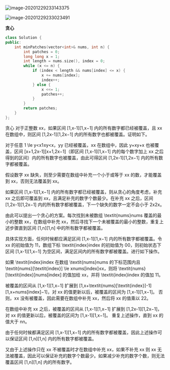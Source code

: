 ![image-20201229233143375](C:\Users\fang0jun\AppData\Roaming\Typora\typora-user-images\image-20201229233143375.png)

![image-20201229233023491](C:\Users\fang0jun\AppData\Roaming\Typora\typora-user-images\image-20201229233023491.png)







**贪心**

```cpp
class Solution {
public:
    int minPatches(vector<int>& nums, int n) {
        int patches = 0;
        long long x = 1;
        int length = nums.size(), index = 0;
        while (x <= n) {
            if (index < length && nums[index] <= x) {
                x += nums[index];
                index++;
            } else {
                x <<= 1;
                patches++;
            }
        }
        return patches;
    }
};

```





贪心
对于正整数 xx，如果区间 [1,x-1][1,x−1] 内的所有数字都已经被覆盖，且 xx 在数组中，则区间 [1,2x-1][1,2x−1] 内的所有数字也都被覆盖。证明如下。

对于任意 1 \le y<x1≤y<x，yy 已经被覆盖，xx 在数组中，因此 y+xy+x 也被覆盖，区间 [x+1,2x-1][x+1,2x−1]（即区间 [1,x-1][1,x−1] 内的每个数字加上 xx 之后得到的区间）内的所有数字也被覆盖，由此可得区间 [1,2x-1][1,2x−1] 内的所有数字都被覆盖。

假设数字 xx 缺失，则至少需要在数组中补充一个小于或等于 xx 的数，才能覆盖到 xx，否则无法覆盖到 xx。

如果区间 [1,x-1][1,x−1] 内的所有数字都已经被覆盖，则从贪心的角度考虑，补充 xx 之后即可覆盖到 xx，且满足补充的数字个数最少。在补充 xx 之后，区间 [1,2x-1][1,2x−1] 内的所有数字都被覆盖，下一个缺失的数字一定不会小于 2x2x。

由此可以提出一个贪心的方案。每次找到未被数组 \textit{nums}nums 覆盖的最小的整数 xx，在数组中补充 xx，然后寻找下一个未被覆盖的最小的整数，重复上述步骤直到区间 [1,n][1,n] 中的所有数字都被覆盖。

具体实现方面，任何时候都应满足区间 [1,x-1][1,x−1] 内的所有数字都被覆盖。令 xx 的初始值为 11，数组下标 \textit{index}index 的初始值为 00，则初始状态下区间 [1,x-1][1,x−1] 为空区间，满足区间内的所有数字都被覆盖。进行如下操作。

如果 \textit{index}index 在数组 \textit{nums}nums 的下标范围内且 \textit{nums}[\textit{index}] \le xnums[index]≤x，则将 \textit{nums}[\textit{index}]nums[index] 的值加给 xx，并将 \textit{index}index 的值加 11。

被覆盖的区间从 [1,x-1][1,x−1] 扩展到 [1,x+\textit{nums}[\textit{index}]-1][1,x+nums[index]−1]，对 xx 的值更新以后，被覆盖的区间为 [1,x-1][1,x−1]。
否则，xx 没有被覆盖，因此需要在数组中补充 xx，然后将 xx 的值乘以 22。

在数组中补充 xx 之后，被覆盖的区间从 [1,x-1][1,x−1] 扩展到 [1,2x-1][1,2x−1]，对 xx 的值更新以后，被覆盖的区间为 [1,x-1][1,x−1]。
重复上述操作，直到 xx 的值大于 nn。

由于任何时候都满足区间 [1,x-1][1,x−1] 内的所有数字都被覆盖，因此上述操作可以保证区间 [1,n][1,n] 内的所有数字都被覆盖。

又由于上述操作只在 xx 不被覆盖时才在数组中补充 xx，如果不补充 xx 则 xx 无法被覆盖，因此可以保证补充的数字个数最少。如果减少补充的数字个数，则无法覆盖区间 [1,n][1,n] 内的所有数字。
